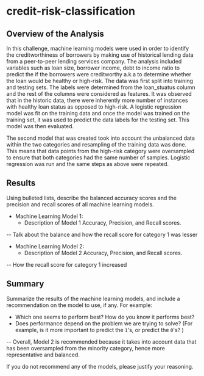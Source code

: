 # credit-risk-classification

## Overview of the Analysis

In this challenge, machine learning models were used in order to identify the creditworthiness of borrowers by making use of historical lending data from a peer-to-peer lending services company. The analysis included variables such as loan size, borrower income, debt to income ratio to predict the if the borrowers were creditworthy a.k.a to determine whether the loan would be healthy or high-risk. The data was first split into training and testing sets. The labels were determined from the loan_stuatus column and the rest of the columns were considered as features. It was observed that in the historic data, there were inherently more number of instances with healthy loan status as opposed to high-risk. A logistic regression model was fit on the training data and once the model was trained on the training set, it was used to predict the data labels for the testing set. This model was then evaluated. 

The second model that was created took into account the unbalanced data within the two categories and resampling of the training data was done. This means that data points from the high-risk category were oversampled to ensure that both categories had the same number of samples. Logistic regression was run and the same steps as above were repeated.


## Results

Using bulleted lists, describe the balanced accuracy scores and the precision and recall scores of all machine learning models.

* Machine Learning Model 1:
  * Description of Model 1 Accuracy, Precision, and Recall scores.

-- Talk about the balance and how the recall score for category 1 was lesser


* Machine Learning Model 2:
  * Description of Model 2 Accuracy, Precision, and Recall scores.

-- How the recall score for category 1 increased

## Summary

Summarize the results of the machine learning models, and include a recommendation on the model to use, if any. For example:
* Which one seems to perform best? How do you know it performs best?
* Does performance depend on the problem we are trying to solve? (For example, is it more important to predict the `1`'s, or predict the `0`'s? )

-- Overall, Model 2 is recommended because it takes into account data that has been oversampled from the minority category, hence more representative and balanced.

If you do not recommend any of the models, please justify your reasoning.
